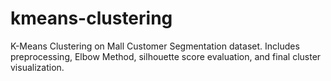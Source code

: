 # kmeans-clustering
K-Means Clustering on Mall Customer Segmentation dataset. Includes preprocessing, Elbow Method, silhouette score evaluation, and final cluster visualization.
